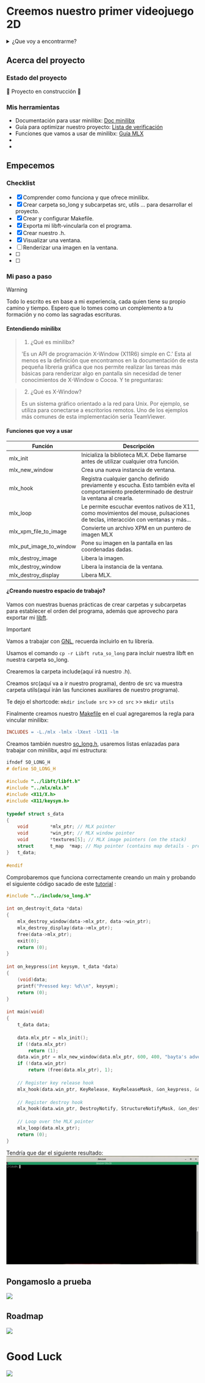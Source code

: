 # Creemos nuestro primer videojuego 2D

<details>
  <summary>¿Que voy a encontrarme?</summary>
  <ol>
    <li>
      <a href="#Acerca-del-proyecto">Acerca del proyecto</a>
      <ul>
        <li><a href="#estado-del-proyecto">Estado del proyecto</a></li>
        <li><a href="#Mis-herramientas">Mis herramientas</a></li>
      </ul>
    </li>
    <li>
      <a href="#Empecemos">Empecemos</a>
      <ul>
        <li><a href="#Checklist">Checklist</a></li>
        <li><a href="#Mi-paso-a-paso">Mi paso a paso</a></li>
      </ul>
    </li>
    <li><a href="#Pongamoslo-a-prueba">Pongamoslo a prueba</a></li>
    <li><a href="#roadmap">Roadmap</a></li>
  </ol>
</details>

## Acerca del proyecto

### Estado del proyecto

:construction: Proyecto en construcción :construction:

### Mis herramientas
* Documentación para usar minilibx: [Doc minilibx](https://harm-smits.github.io/42docs/libs/minilibx)
* Guía para optimizar nuestro proyecto: [Lista de verificación](https://42-cursus.gitbook.io/guide/rank-02/so_long/building-the-thing)
* Funciones que vamos a usar de minilibx: [Guía MLX](https://reactive.so/post/42-a-comprehensive-guide-to-so_long/)
* []()
* []()

## Empecemos

### Checklist
- [x] Comprender como funciona y que ofrece minilibx.
- [x] Crear carpeta so_long y subcarpetas src, utils ... para desarrollar el proyecto.
- [x] Crear y configurar Makefile.
- [x] Exporta mi libft-vincularla con el programa.
- [x] Crear nuestro .h.
- [x] Visualizar una ventana.
- [ ] Renderizar una imagen en la ventana.
- [ ] 
- [ ]
### Mi paso a paso

> [!WARNING]
> 
> Todo lo escrito es en base a mi experiencia, cada quien tiene su propio camino y tiempo. Espero que lo tomes como un complemento a tu formación y no como las sagradas escrituras.

#### Entendiendo minilibx
> 1. ¿Qué es minilibx?
> 
> 'Es un API de programación X-Window (X11R6) simple en C.' Esta al menos es la definición que encontramos en la documentación de esta pequeña libreria gráfica que nos permite realizar las tareas más básicas para renderizar algo en pantalla sin necesidad de tener conocimientos de X-Window o Cocoa. Y te preguntaras:

> 2. ¿Qué es X-Window?
>    
> Es un sistema gráfico orientado a la red para Unix. Por ejemplo, se utiliza para conectarse a escritorios remotos. Uno de los ejemplos más comunes de esta implementación sería TeamViewer.

#### Funciones que voy a usar

| Función | Descripción |
| ------------- | ------------- |
| mlx_init | Inicializa la biblioteca MLX. Debe llamarse antes de utilizar cualquier otra función. |
| mlx_new_window | Crea una nueva instancia de ventana. |
| mlx_hook | Registra cualquier gancho definido previamente y escucha. Esto también evita el comportamiento predeterminado de destruir la ventana al crearla.|
| mlx_loop | Le permite escuchar eventos nativos de X11, como movimientos del mouse, pulsaciones de teclas, interacción con ventanas y más... |
| mlx_xpm_file_to_image | Convierte un archivo XPM en un puntero de imagen MLX |
| mlx_put_image_to_window | Pone su imagen en la pantalla en las coordenadas dadas. |
| mlx_destroy_image | Libera la imagen. |
| mlx_destroy_window | Libera la instancia de la ventana. |
| mlx_destroy_display | Libera MLX. |

#### ¿Creando nuestro espacio de trabajo?
Vamos con nuestras buenas prácticas de crear carpetas y subcarpetas para establecer el orden del programa, además que aprovecho para exportar mi [libft](https://github.com/abbyenredes/Libft).
> [!IMPORTANT]
>
> Vamos a trabajar con [GNL](https://github.com/abbyenredes/02_get_next_line), recuerda incluirlo en tu librería.

Usamos el comando ``cp -r Libft ruta_so_long`` para incluir nuestra libft en nuestra carpeta so_long.

Crearemos la carpeta include(aquí irá nuestro .h).

Creamos  src(aquí va a ir nuestro programa), dentro de src va muestra carpeta utils(aquí irán las funciones auxiliares de nuestro programa).

Te dejo el shortcode: ``mkdir include src`` >> ``cd src`` >> ``mkdir utils``

Finalmente creamos nuestro [Makefile](https://github.com/abbyenredes/so_long/blob/main/Makefile) en el cual agregaremos la regla para vincular minilibx:
``` Makefile 
INCLUDES = -L./mlx -lmlx -lXext -lX11 -lm
```
Creamos también nuestro [so_long.h](https://github.com/abbyenredes/so_long/blob/main/include/so_long.h), usaremos listas enlazadas para trabajar con minilibx, aquí mi estructura:
```c
ifndef SO_LONG_H
# define SO_LONG_H

#include "../libft/libft.h"
#include "../mlx/mlx.h"
#include <X11/X.h>
#include <X11/keysym.h>

typedef struct s_data
{
	void		*mlx_ptr; // MLX pointer
	void		*win_ptr; // MLX window pointer
	void		*textures[5]; // MLX image pointers (on the stack)
	struct      t_map  *map; // Map pointer (contains map details - preferably kept on the stack)
}	t_data;

#endif
```
Comprobaremos que funciona correctamente creando un main y probando el siguiente código sacado de este [tutorial](https://reactive.so/post/42-a-comprehensive-guide-to-so_long/) :
```C
#include "../include/so_long.h"

int on_destroy(t_data *data)
{
	mlx_destroy_window(data->mlx_ptr, data->win_ptr);
	mlx_destroy_display(data->mlx_ptr);
	free(data->mlx_ptr);
	exit(0);
	return (0);
}

int on_keypress(int keysym, t_data *data)
{
	(void)data;
	printf("Pressed key: %d\\n", keysym);
	return (0);
}

int main(void)
{
	t_data data;

	data.mlx_ptr = mlx_init();
	if (!data.mlx_ptr)
		return (1);
	data.win_ptr = mlx_new_window(data.mlx_ptr, 600, 400, "bayta's adventure");
	if (!data.win_ptr)
		return (free(data.mlx_ptr), 1);
		
	// Register key release hook
	mlx_hook(data.win_ptr, KeyRelease, KeyReleaseMask, &on_keypress, &data);

	// Register destroy hook
	mlx_hook(data.win_ptr, DestroyNotify, StructureNotifyMask, &on_destroy, &data);

	// Loop over the MLX pointer
	mlx_loop(data.mlx_ptr);
	return (0);
}
```
Tendría que dar el siguiente resultado:
![abrir una ventana](https://github.com/abbyenredes/42-Madrid-Cursus/blob/main/06_so_long/img/open_windows.gif)
## Pongamoslo a prueba

![](link)

## Roadmap

![](link)

# Good Luck
![](link)
